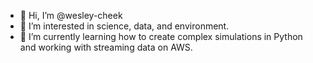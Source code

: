 - 👋 Hi, I’m @wesley-cheek
- 👀 I’m interested in science, data, and environment.
- 🌱 I’m currently learning how to create complex simulations in Python and working with streaming data on AWS.

<!---
wesley-cheek/wesley-cheek is a ✨ special ✨ repository because its `README.md` (this file) appears on your GitHub profile.
You can click the Preview link to take a look at your changes.
--->
